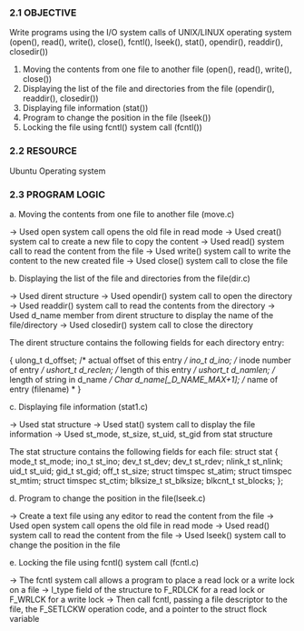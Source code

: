 ### 2.1 OBJECTIVE

Write programs using the I/O system calls of UNIX/LINUX operating system
(open(), read(), write(), close(), fcntl(), lseek(), stat(), opendir(), readdir(), closedir()) 
1. Moving the contents from one file to another file (open(), read(), write(), close())
2. Displaying the list of the file and directories from the file (opendir(), readdir(), closedir())
3. Displaying file information (stat()) 
4. Program to change the position in the file (lseek()) 
5. Locking the file using fcntl() system call (fcntl()) 
 
### 2.2 RESOURCE 

Ubuntu Operating system

### 2.3 PROGRAM LOGIC

a. Moving the contents from one file to another file (move.c)

→ Used open system call opens the old file in read mode 
→ Used creat() system cal to create a new file to copy the content
→ Used read() system call to read the content from the file
→ Used write() system call to write the content to the new created file
→ Used close() system call to close the file

b. Displaying the list of the file and directories from the file(dir.c)

→ Used dirent structure
→ Used opendir() system call to open the directory
→ Used readdir() system call to read the contents from the directory
→ Used d_name member from dirent structure to display the name of the file/directory
→ Used closedir() system call to close the directory

The dirent structure contains the following fields for each directory entry:

{
ulong_t d_offset; /* actual offset of this entry */ 
ino_t d_ino; /* inode number of entry */ 
ushort_t d_reclen; /* length of this entry */
ushort_t d_namlen; /* length of string in d_name */ 
Char d_name[_D_NAME_MAX+1]; /* name of entry (filename) *
}

c. Displaying file information (stat1.c)

→ Used stat structure
→ Used stat() system call to display the file information
→ Used st_mode, st_size, st_uid, st_gid from stat structure

The stat structure contains the following fields for each file:
struct stat
{
mode_t st_mode;
ino_t st_ino;
dev_t st_dev;
dev_t st_rdev;
nlink_t st_nlink;
uid_t st_uid;
gid_t st_gid;
off_t st_size;
struct timspec st_atim;
struct timspec st_mtim;
struct timspec st_ctim;
blksize_t st_blksize;
blkcnt_t st_blocks;
};

d. Program to change the position in the file(lseek.c)

→ Create a text file using any editor to read the content from the file
→ Used open system call opens the old file in read mode 
→ Used read() system call to read the content from the file
→ Used lseek() system call to change the position in the file

e. Locking the file using fcntl() system call (fcntl.c)

→ The fcntl system call allows a program to place a read lock or a write lock on a file 
→ l_type field of the structure to F_RDLCK for a read lock or F_WRLCK for a write lock
→ Then call fcntl, passing a file descriptor to the file, the F_SETLCKW operation code, and a pointer to the 
struct flock variable 
